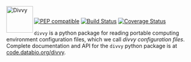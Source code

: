 <img src="https://raw.githubusercontent.com/pepkit/divvy/master/docs/img/divvy_logo.svg?sanitize=true" alt="Divvy" height="70" align="left"/><br>

[![PEP compatible](http://pepkit.github.io/img/PEP-compatible-green.svg)](http://pepkit.github.io)
[![Build Status](https://travis-ci.org/pepkit/divvy.svg?branch=master)](https://travis-ci.org/pepkit/divvy)
[![Coverage Status](https://coveralls.io/repos/github/pepkit/divvy/badge.svg?branch=master)](https://coveralls.io/github/pepkit/divvy?branch=master)

`divvy` is a python package for reading portable computing environment configuration files, which we call *divvy configuration files*. Complete documentation and API for the `divvy` python package is at [code.databio.org/divvy](http://code.databio.org/divvy).
